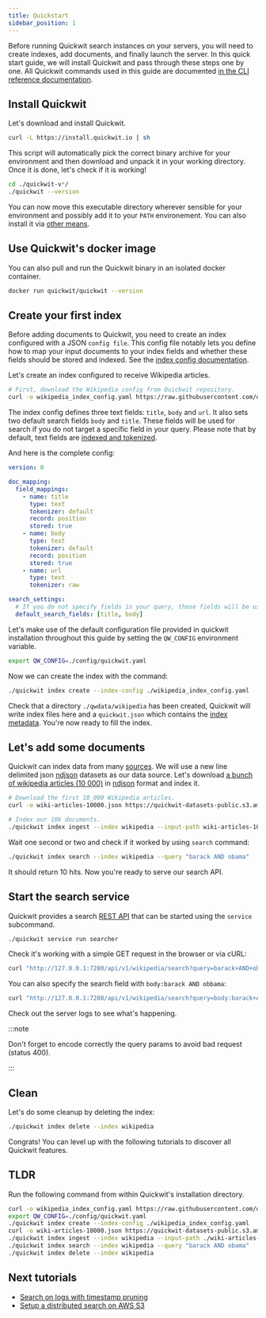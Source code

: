```yaml
---
title: Quickstart
sidebar_position: 1
---
```


Before running Quickwit search instances on your servers, you will need to create indexes, add documents, and finally launch the server. In this quick start guide, we will install Quickwit and pass through these steps one by one. All Quickwit commands used in this guide are documented [in the CLI reference documentation](../reference/cli.md).

## Install Quickwit

Let's download and install Quickwit.

```bash
curl -L https://install.quickwit.io | sh
```

This script will automatically pick the correct binary archive for your environment and then download and unpack it in your working directory.
Once it is done, let's check if it is working!

```bash
cd ./quickwit-v*/
./quickwit --version
```

You can now move this executable directory wherever sensible for your environment and possibly add it to your `PATH` environement.
You can also install it via [other means](installation.md).

## Use Quickwit's docker image

You can also pull and run the Quickwit binary in an isolated docker container.

```bash
docker run quickwit/quickwit --version
```

## Create your first index

Before adding documents to Quickwit, you need to create an index configured with a JSON `config file`. This config file notably lets you define how to map your input documents to your index fields and whether these fields should be stored and indexed. See the [index config documentation](../reference/index-config.md).

Let's create an index configured to receive Wikipedia articles.

```bash
# First, download the Wikipedia config from Quickwit repository.
curl -o wikipedia_index_config.yaml https://raw.githubusercontent.com/quickwit-inc/quickwit/main/config/tutorials/wikipedia/index-config.yaml
```

The index config defines three text fields: `title`, `body` and `url`. It also sets two default search fields `body` and `title`. These fields will be used for search if you do not target a specific field in your query. Please note that by default, text fields are [indexed and tokenized](../reference/index-config.md).

And here is the complete config:

```yaml title="wikipedia_index_config.yaml"
version: 0

doc_mapping:
  field_mappings:
    - name: title
      type: text
      tokenizer: default
      record: position
      stored: true
    - name: body
      type: text
      tokenizer: default
      record: position
      stored: true
    - name: url
      type: text
      tokenizer: raw

search_settings:
  # If you do not specify fields in your query, those fields will be used.
  default_search_fields: [title, body]
```

Let's make use of the default configuration file provided in quickwit installation throughout this guide by setting the `QW_CONFIG` environment variable.

```bash
export QW_CONFIG=./config/quickwit.yaml
```

Now we can create the index with the command:

```bash
./quickwit index create --index-config ./wikipedia_index_config.yaml
```

Check that a directory `./qwdata/wikipedia` has been created, Quickwit will write index files here and a `quickwit.json` which contains the [index metadata](../overview/architecture.md#index-metadata).
You're now ready to fill the index.


## Let's add some documents

Quickwit can index data from many [sources](./sources.md). We will use a new line delimited json [ndjson](http://ndjson.org/) datasets as our data source.
Let's download [a bunch of wikipedia articles (10 000)](https://quickwit-datasets-public.s3.amazonaws.com/wiki-articles-10000.json) in [ndjson](http://ndjson.org/) format and index it.

```bash
# Download the first 10_000 Wikipedia articles.
curl -o wiki-articles-10000.json https://quickwit-datasets-public.s3.amazonaws.com/wiki-articles-10000.json

# Index our 10k documents.
./quickwit index ingest --index wikipedia --input-path wiki-articles-10000.json
```

Wait one second or two and check if it worked by using `search` command:

```bash
./quickwit index search --index wikipedia --query "barack AND obama"
```

It should return 10 hits. Now you're ready to serve our search API.


## Start the search service

Quickwit provides a search [REST API](../reference/search-api.md) that can be started using the `service` subcommand.

```bash
./quickwit service run searcher 
```

Check it's working with a simple GET request in the browser or via cURL:
```bash
curl "http://127.0.0.1:7280/api/v1/wikipedia/search?query=barack+AND+obama"
```

You can also specify the search field with `body:barack AND obbama`:
```bash
curl "http://127.0.0.1:7280/api/v1/wikipedia/search?query=body:barack+AND+obama"
```

Check out the server logs to see what's happening.


:::note

Don't forget to encode correctly the query params to avoid bad request (status 400).

:::


## Clean

Let's do some cleanup by deleting the index:

```bash
./quickwit index delete --index wikipedia
```

Congrats! You can level up with the following tutorials to discover all Quickwit features.


## TLDR

Run the following command from within Quickwit's installation directory.

```bash
curl -o wikipedia_index_config.yaml https://raw.githubusercontent.com/quickwit-inc/quickwit/main/config/tutorials/wikipedia/index-config.yaml
export QW_CONFIG=./config/quickwit.yaml
./quickwit index create --index-config ./wikipedia_index_config.yaml
curl -o wiki-articles-10000.json https://quickwit-datasets-public.s3.amazonaws.com/wiki-articles-10000.json
./quickwit index ingest --index wikipedia --input-path ./wiki-articles-10000.json
./quickwit index search --index wikipedia --query "barack AND obama"
./quickwit index delete --index wikipedia
```


## Next tutorials

- [Search on logs with timestamp pruning](../tutorials/tutorial-hdfs-logs.md)
- [Setup a distributed search on AWS S3](../tutorials/tutorial-hdfs-logs-distributed-search-aws-s3.md)


